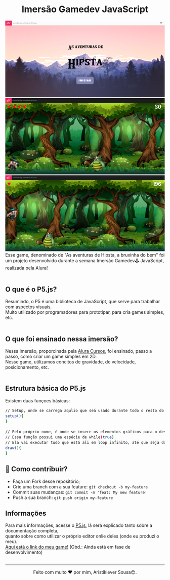 <h1 align="center">Imersão Gamedev JavaScript</h1>
<img src="assets-README/home.png" alt="Imagem da tela inicial do game" width="800px" />
<img src="assets-README/game1.png" alt="Imagem do game" width="800px" />
<img src="assets-README/game2.png" alt="Imagem do game" width="800px" />
Esse game, denominado de "As aventuras de Hipsta, a bruxinha do bem" foi um projeto desenvolvido durante a semana Imersão Gamedev🕹️ JavaScript, realizada pela Alura!
<br/><br/>

<h2>O que é o P5.js?</h2>
Resumindo, o P5 é uma biblioteca de JavaScript, que serve para trabalhar com aspectos visuais.<br/>
Muito utilizado por programadores para prototipar, para cria games simples, etc.
<br/><br/>

<h2>O que foi ensinado nessa imersão?</h2>
Nessa imersão, proporcinada pela <a href="https://www.alura.com.br/">Alura Cursos</a>, foi ensinado, passo a passo, como criar um game simples em 2D.<br/>
Nesse game, utilizamos concitos de gravidade, de velocidade, posicionamento, etc.
<br/><br/>

<h2>Estrutura básica do P5.js</h2>
Existem duas funçoes básicas:<br/>

```sh
// Setup, onde se carrega aqulio que seá usado durante todo o resto do arquivo (área de inicialização)
setup(){
}

// Pelo próprio nome, é onde se insere os elementos gráficos para o desenho. 
// Essa função possui uma espécie de while(true).
// Ela vai executar tudo que está ali em loop infinito, até que seja dado o comando de noLoop(). 
draw(){
}
```

<h2> 🤔 Como contribuir? </h2>

- Faça um Fork desse repositório;
- Crie uma branch com a sua feature: `git checkout -b my-feature`
- Commit suas mudanças: `git commit -m 'feat: My new feature'`
- Push a sua branch: `git push origin my-feature`

<h2>Informações</h2>
Para mais informações, acesse o <a href="https://p5js.org/">P5.js</a>, lá será explicado tanto sobre a documentação completa,<br/>
quanto sobre como utilizar o próprio editor onlie deles (onde eu produzi o meu).<br/>
<a href="https://editor.p5js.org/Aristiklever-R-Sousa/full/0FWTX7Tmji">Aqui está o link do meu game!</a> (Obd.: Ainda está em fase de desenvolvimento)
<br/><br/>

---

<p align="center">Feito com muito ❤ por mim, Aristiklever Sousa😊.</p>
